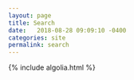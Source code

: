 ```yaml
---
layout: page
title: Search
date:   2018-08-28 09:09:10 -0400
categories: site
permalink: search
---
```


{% include algolia.html %}
